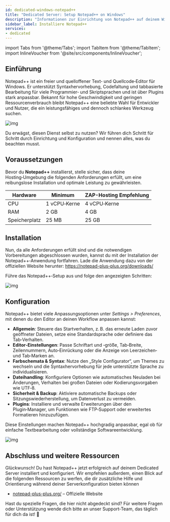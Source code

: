 ```yaml
---
id: dedicated-windows-notepad++
title: "Dedicated Server: Setup Notepad++ on Windows"
description: "Informationen zur Einrichtung von Notepad++ auf deinem Windows-Dedicated Server von ZAP-Hosting - ZAP-Hosting.com Dokumentation"
sidebar_label: Installiere Notepad++
services:
- dedicated
---
```


import Tabs from '@theme/Tabs';
import TabItem from '@theme/TabItem';
import InlineVoucher from '@site/src/components/InlineVoucher';

## Einführung

Notepad++ ist ein freier und quelloffener Text‑ und Quellcode‑Editor für Windows. Er unterstützt Syntaxhervorhebung, Codefaltung und tabbasierte Bearbeitung für viele Programmier‑ und Skriptsprachen und ist über Plugins stark anpassbar. Bekannt für hohe Geschwindigkeit und geringen Ressourcenverbrauch bleibt Notepad++ eine beliebte Wahl für Entwickler und Nutzer, die ein leistungsfähiges und dennoch schlankes Werkzeug suchen. 

![img](https://screensaver01.zap-hosting.com/index.php/s/jMMDejqDfWDCfrr/preview)

Du erwägst, diesen Dienst selbst zu nutzen? Wir führen dich Schritt für Schritt durch Einrichtung und Konfiguration und nennen alles, was du beachten musst.



<InlineVoucher />



## Voraussetzungen

Bevor du **Notepad++** installierst, stelle sicher, dass deine Hosting‑Umgebung die folgenden Anforderungen erfüllt, um eine reibungslose Installation und optimale Leistung zu gewährleisten.

| Hardware | Minimum | ZAP-Hosting Empfehlung |
| ---------- | ------------ | -------------------------- |
| CPU | 1 vCPU‑Kerne | 4 vCPU‑Kerne |
| RAM | 2 GB | 4 GB |
| Speicherplatz | 25 MB | 25 GB |




## Installation
Nun, da alle Anforderungen erfüllt sind und die notwendigen Vorbereitungen abgeschlossen wurden, kannst du mit der Installation der Notepad++‑Anwendung fortfahren. Lade die Anwendung dazu von der offiziellen Website herunter: https://notepad-plus-plus.org/downloads/

Führe das Notepad++‑Setup aus und folge den angezeigten Schritten: 

![img](https://screensaver01.zap-hosting.com/index.php/s/5ksLwSePniTPZFQ/preview)



## Konfiguration

Notepad++ bietet viele Anpassungsoptionen unter *Settings > Preferences*, mit denen du den Editor an deinen Workflow anpassen kannst:

- **Allgemein**: Steuere das Startverhalten, z. B. das erneute Laden zuvor geöffneter Dateien, setze eine Standardsprache oder definiere das Tab‑Verhalten.  
- **Editor‑Einstellungen**: Passe Schriftart und ‑größe, Tab‑Breite, Zeilennummern, Auto‑Einrückung oder die Anzeige von Leerzeichen‑ und Tab‑Marken an.  
- **Farbschemata & Syntax**: Nutze den „Style Configurator“, um Themes zu wechseln und die Syntaxhervorhebung für jede unterstützte Sprache zu individualisieren.  
- **Dateihandling**: Konfiguriere Optionen wie automatisches Neuladen bei Änderungen, Verhalten bei großen Dateien oder Kodierungsvorgaben wie UTF‑8.  
- **Sicherheit & Backup**: Aktiviere automatische Backups oder Sitzungswiederherstellung, um Datenverlust zu vermeiden.  
- **Plugins**: Installiere und verwalte Erweiterungen über den Plugin‑Manager, um Funktionen wie FTP‑Support oder erweitertes Formatieren hinzuzufügen.  

Diese Einstellungen machen Notepad++ hochgradig anpassbar, egal ob für einfache Textbearbeitung oder vollständige Softwareentwicklung.

![img](https://screensaver01.zap-hosting.com/index.php/s/X8og5qnFkBTRcmA/preview)




## Abschluss und weitere Ressourcen

Glückwunsch! Du hast Notepad++ jetzt erfolgreich auf deinem Dedicated Server installiert und konfiguriert. Wir empfehlen außerdem, einen Blick auf die folgenden Ressourcen zu werfen, die dir zusätzliche Hilfe und Orientierung während deiner Serverkonfiguration bieten können

- [notepad-plus-plus.org/](https://notepad-plus-plus.org/) – Offizielle Website

Hast du spezielle Fragen, die hier nicht abgedeckt sind? Für weitere Fragen oder Unterstützung wende dich bitte an unser Support‑Team, das täglich für dich da ist! 🙂



<InlineVoucher />